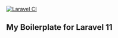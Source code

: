 [![Laravel CI](https://github.com/superior27/laravel-11-boilerplate/actions/workflows/laravel.yml/badge.svg)](https://github.com/superior27/laravel-11-boilerplate/actions/workflows/laravel.yml)

## My Boilerplate for Laravel 11
